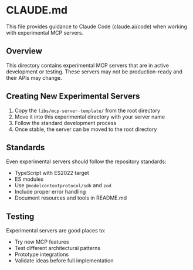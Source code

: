 # CLAUDE.md

This file provides guidance to Claude Code (claude.ai/code) when working with experimental MCP servers.

## Overview

This directory contains experimental MCP servers that are in active development or testing. These servers may not be production-ready and their APIs may change.

## Creating New Experimental Servers

1. Copy the `libs/mcp-server-template/` from the root directory
2. Move it into this experimental directory with your server name
3. Follow the standard development process
4. Once stable, the server can be moved to the root directory

## Standards

Even experimental servers should follow the repository standards:

- TypeScript with ES2022 target
- ES modules
- Use `@modelcontextprotocol/sdk` and `zod`
- Include proper error handling
- Document resources and tools in README.md

## Testing

Experimental servers are good places to:

- Try new MCP features
- Test different architectural patterns
- Prototype integrations
- Validate ideas before full implementation
